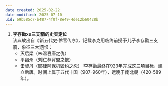 ```yaml
---
date created: 2025-02-22
date modified: 2025-07-10
uid: 69b585c7-b487-4f0f-8e49-4de12b60428b
---
```

1. **李存勖xu三支箭的史实定位**  
    该典故出自《新五代史·伶官传序》，记载李克用临终前授予儿子李存勖三支箭，象征三大遗恨：
    - 灭后梁（朱温篡唐之仇）
    - 平幽州（刘仁恭背盟之恨）
    - 击契丹（耶律阿保机毁约之怨）
        李存勖最终在923年完成这三项目标，建立后唐。时间上属于五代十国（907-960年），远晚于南北朝（420-589年）。
